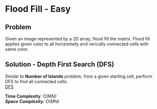# Flood Fill - Easy

## Problem
Given an image represented by a 2D array, flood fill the matrix. Flood fill applies given color to all horizontally and verically connected cells with same color.

## Solution - Depth First Search (DFS)
Similar to **Number of Islands** problem, from a given starting cell, perform DFS to find all connected cells. <br />
[DFS](https://github.com/jecjung520/Algorithm/blob/main/Coding%20Patterns/Islands%20-%20Matrix%20Traversal/2.%20Biggest%20Island%20-%20Easy/biggestIsland.cc)

**Time Complexity**: O(M*N) <br />
**Space Complexity**: O(M*N)
